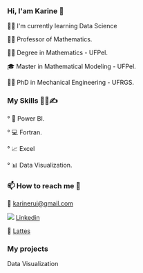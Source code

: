 ### Hi, I'am Karine 👋

👩‍💻 I'm currently learning Data Science

👩‍🏫 Professor of Mathematics.

👩‍🎓 Degree in Mathematics - UFPel. 

🎓 Master in Mathematical Modeling - UFPel.

👩‍🔬 PhD in Mechanical Engineering - UFRGS.

### My Skills 👩‍💻✍

° 🧮 Power BI.

° :computer: Fortran.

° 📈 Excel

° 📊 Data Visualization.

### 📫 How to reach me :link:

:e-mail: karinerui@gmail.com

![](imagens/linkedin.png) [Linkedin](https://www.linkedin.com/in/karinerui/)

:page_facing_up: [Lattes](http://lattes.cnpq.br/8025185963299489)

### My projects

Data Visualization
